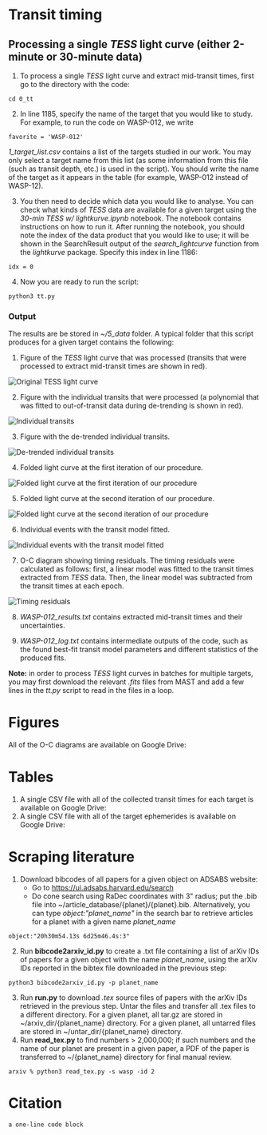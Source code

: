 


# Transit timing




## Processing a single *TESS* light curve (either 2-minute or 30-minute data)

1. To process a single *TESS* light curve and extract mid-transit times, first go to the directory with the code:

```
cd 0_tt
```
2. In line 1185, specify the name of the target that you would like to study. For example, to run the code on WASP-012, we write
```
favorite = 'WASP-012'
```
*1_target_list.csv* contains a list of the targets studied in our work. You may only select a target name from this list (as some information from this file (such as transit depth, etc.) is used in the script). You should write the name of the target as it appears in the table (for example, WASP-012 instead of WASP-12).

3. You then need to decide which data you would like to analyse. You can check what kinds of *TESS* data are available for a given target using the *30-min TESS w/ lightkurve.ipynb* notebook. The notebook contains instructions on how to run it. After running the notebook, you should note the index of the data product that you would like to use; it will be shown in the SearchResult output of the *search_lightcurve* function from the *lightkurve* package. Specify this index in line 1186:
```
idx = 0
```
4. Now you are ready to run the script:
```
python3 tt.py
```
### Output
The results are be stored in *~/5_data* folder. A typical folder that this script produces for a given target contains the following:

1. Figure of the  *TESS* light curve that was processed (transits that were processed to extract mid-transit times are shown in red).

![Original *TESS* light curve](/5_data/WASP-012_dir/WASP-012_a_TimeSeries.png)

2. Figure with the individual transits that were processed (a polynomial that was fitted to out-of-transit data during de-trending is shown in red).

![Individual transits](/5_data/WASP-012_dir/WASP-012_b_IndividualTransits.png)

3. Figure with the de-trended individual transits.

![De-trended individual transits](/5_data/WASP-012_dir/WASP-012_c_IndividualTransitsDetrended.png)

4. Folded light curve at the first iteration of our procedure.

![Folded light curve at the first iteration of our procedure](/5_data/WASP-012_dir/WASP-012_d_FoldedLightCurve.png)

5. Folded light curve at the second iteration of our procedure.

![Folded light curve at the second iteration of our procedure](/5_data/WASP-012_dir/WASP-012_e_FoldedLightCurve.png)

6. Individual events with the transit model fitted.

![Individual events with the transit model fitted](/5_data/WASP-012_dir/WASP-012_f_IndividualTransitsWithFit.png)

7. O-C diagram showing timing residuals. The timing residuals were calculated as follows: first, a linear model was fitted to the transit times extracted from *TESS* data. Then, the linear model was subtracted from the transit times at each epoch.

![Timing residuals](/5_data/WASP-012_dir/WASP-012_g_TimingResiduals.png)

8. *WASP-012_results.txt* contains extracted mid-transit times and their uncertainties.

9. *WASP-012_log.txt* contains intermediate outputs of the code, such as the found best-fit transit model parameters and different statistics of the produced fits.


**Note:** in order to process *TESS* light curves in batches for multiple targets, you may first download the relevant *.fits* files from MAST and add a few lines in the *tt.py* script to read in the files in a loop.



# Figures

All of the O-C diagrams are available on Google Drive: 

# Tables

1. A single CSV file with all of the collected transit times for each target is available on Google Drive: 
2. A single CSV file with all of the target ephemerides is available on Google Drive: 

# Scraping literature
1. Download bibcodes of all papers for a given object on ADSABS website:
    - Go to https://ui.adsabs.harvard.edu/search
    - Do cone search using RaDec coordinates with 3" radius; put the .bib file into ~/article_database/{planet}/{planet}.bib. Alternatively, you can type *object:"planet_name"* in the search bar to retrieve articles for a planet with a given name *planet_name*
    
```
object:"20h30m54.13s 6d25m46.4s:3"
```
2. Run **bibcode2arxiv_id.py** to create a .txt file containing a list of arXiv IDs of papers for a given object with the name *planet_name*, using the arXiv IDs reported in the bibtex file downloaded in the previous step:
```  
python3 bibcode2arxiv_id.py -p planet_name
```
3. Run **run.py** to download *.tex* source files of papers with the arXiv IDs retrieved in the previous step. Untar the files and transfer all .tex files to a different directory.
    For a given planet, all tar.gz are stored in ~/arxiv_dir/{planet_name} directory.
    For a given planet, all untarred files are stored in ~/untar_dir/{planet_name} directory.
4. Run **read_tex.py** to find numbers > 2,000,000; if such numbers and the name of our planet are present in a given paper, a PDF of the paper is transferred to ~/{planet_name} directory for final manual review.
```
arxiv % python3 read_tex.py -s wasp -id 2
```
# Citation
```
a one-line code block
```
